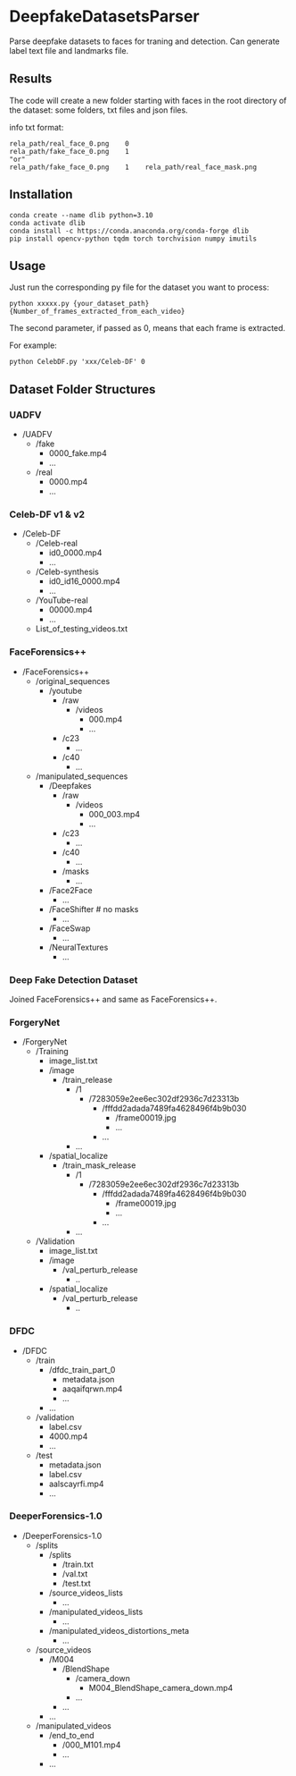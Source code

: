 # DeepfakeDatasetsParser
Parse deepfake datasets to faces for traning and detection.
Can generate label text file and landmarks file.


## Results

The code will create a new folder starting with faces in the root directory of the dataset: some folders, txt files and json files.


info txt format:
```
rela_path/real_face_0.png    0
rela_path/fake_face_0.png    1
"or"
rela_path/fake_face_0.png    1    rela_path/real_face_mask.png
```



## Installation


```
conda create --name dlib python=3.10
conda activate dlib
conda install -c https://conda.anaconda.org/conda-forge dlib
pip install opencv-python tqdm torch torchvision numpy imutils
```
<!-- For Retinaface:
```
pip install opencv-python retinaface-pytorch tqdm
``` -->

## Usage

Just run the corresponding py file for the dataset you want to process:

```
python xxxxx.py {your_dataset_path} {Number_of_frames_extracted_from_each_video}
```
The second parameter, if passed as 0, means that each frame is extracted.

For example:
```
python CelebDF.py 'xxx/Celeb-DF' 0
```
## Dataset Folder Structures

### UADFV

- /UADFV
  - /fake
    - 0000_fake.mp4
    - ...
  - /real
    - 0000.mp4
    - ...


### Celeb-DF v1 & v2

- /Celeb-DF
  - /Celeb-real
    - id0_0000.mp4
    - ...
  - /Celeb-synthesis
    - id0_id16_0000.mp4
    - ...
  - /YouTube-real
    - 00000.mp4
    - ...
  - List_of_testing_videos.txt

### FaceForensics++
- /FaceForensics++
  - /original_sequences
    - /youtube
      - /raw
        - /videos
          - 000.mp4
          - ...
      - /c23
        - ...
      - /c40
        - ...
  - /manipulated_sequences
    - /Deepfakes
      - /raw
        - /videos
          - 000_003.mp4
          - ...
      - /c23
        - ...
      - /c40
        - ...
      - /masks
        - ...
    - /Face2Face
      - ...
    - /FaceShifter    # no masks
      - ...
    - /FaceSwap
      - ...
    - /NeuralTextures
      - ...


### Deep Fake Detection Dataset

Joined FaceForensics++ and same as FaceForensics++.

### ForgeryNet
- /ForgeryNet
  - /Training
    - image_list.txt
    - /image
      - /train_release
        - /1
          - /7283059e2ee6ec302df2936c7d23313b
            - /fffdd2adada7489fa4628496f4b9b030
              - /frame00019.jpg
              - ...
            - ...
        - ...
    - /spatial_localize
      - /train_mask_release
        - /1
          - /7283059e2ee6ec302df2936c7d23313b
            - /fffdd2adada7489fa4628496f4b9b030
              - /frame00019.jpg
              - ...
            - ...
        - ...
  - /Validation
    - image_list.txt
    - /image
      - /val_perturb_release
        - ..
    - /spatial_localize
      - /val_perturb_release
        - ..
### DFDC

- /DFDC
  - /train
    - /dfdc_train_part_0
      - metadata.json
      - aaqaifqrwn.mp4
      - ...
    - ...
  - /validation
    - label.csv
    - 4000.mp4
    - ...
  - /test
    - metadata.json
    - label.csv
    - aalscayrfi.mp4
    - ...

### DeeperForensics-1.0
- /DeeperForensics-1.0
  - /splits
    - /splits
      - /train.txt
      - /val.txt
      - /test.txt
    - /source_videos_lists
      - ...
    - /manipulated_videos_lists
      - ...
    - /manipulated_videos_distortions_meta
      - ...
  - /source_videos
    - /M004
      - /BlendShape
        - /camera_down
          - M004_BlendShape_camera_down.mp4
        - ...
      - ...
    - ...
  - /manipulated_videos
    - /end_to_end
      - /000_M101.mp4
      - ...
    - ...